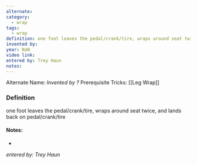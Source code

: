 ```yaml
---
alternate: 
category:
  - wrap
tags:
  - wrap
definition: one foot leaves the pedal/crank/tire, wraps around seat twice, and lands back on pedal/crank/tire
invented by: 
year: NaN
video link: 
entered by: Trey Haun
notes: 
---
```

Alternate Name: 
*Invented by ?*
Prerequisite Tricks: [[Leg Wrap]]

### Definition
one foot leaves the pedal/crank/tire, wraps around seat twice, and lands back on pedal/crank/tire


#### Notes:
- 
*entered by: Trey Haun*
